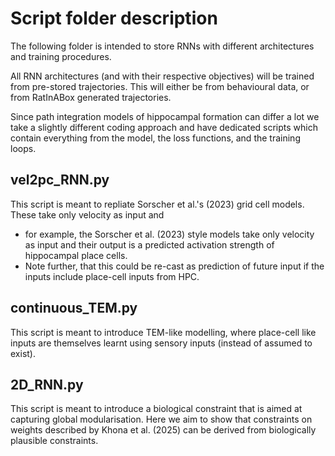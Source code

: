 # Script folder description

The following folder is intended to store RNNs with different architectures and training procedures.

All RNN architectures (and with their respective objectives) will be trained from pre-stored trajectories. 
This will either be from behavioural data, or from RatInABox generated trajectories.

Since path integration models of hippocampal formation can differ a lot we take a slightly different coding approach and have dedicated scripts which contain everything from the model, the loss functions, and the training loops.

## vel2pc_RNN.py
This script is meant to repliate Sorscher et al.'s (2023) grid cell models. These take only velocity as input and 
- for example, the Sorscher et al. (2023) style models take only velocity as input and their output is a predicted activation strength of hippocampal place cells.
- Note further, that this could be re-cast as prediction of future input if the inputs include place-cell inputs from HPC.

## continuous_TEM.py
This script is meant to introduce TEM-like modelling, where place-cell like inputs are themselves learnt using sensory inputs (instead of assumed to exist).


## 2D_RNN.py
This script is meant to introduce a biological constraint that is aimed at capturing global modularisation.
Here we aim to show that constraints on weights described by Khona et al. (2025) can be derived from biologically plausible constraints.

